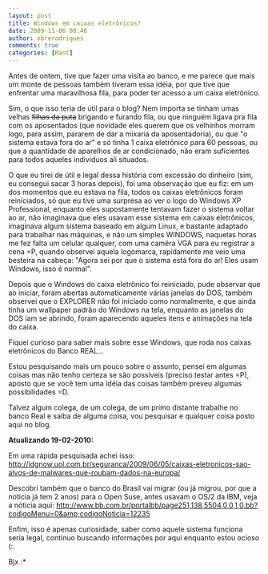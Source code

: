 ```yaml
---
layout: post
title: Windows em caixas eletrônicos?
date: 2009-11-06 00:46
author: obrerodrigues
comments: true
categories: [Rant]
---
```

Antes de ontem, tive que fazer uma visita ao banco, e me parece que mais um monte de pessoas também tiveram essa idéia, por que tive que enfrentar uma maravilhosa fila, para poder ter acesso a um caixa eletrônico.

Sim, o que isso teria de útil para o blog? Nem importa se tinham umas velhas <span style="text-decoration:line-through;">filhas da puta</span> brigando e furando fila, ou que ninguém ligava pra fila com os aposentados (que novidade eles querem que os velhinhos morram logo, para assim, pararem de dar a mixaria da aposentadoria), ou que "o sistema estava fora do ar" e só tinha 1 caixa eletrônico para 60 pessoas, ou que a quantidade de aparelhos de ar condicionado, não eram suficientes para todos aqueles individuos ali situados.

O que eu tirei de útil e legal dessa história com excessão do dinheiro (sim, eu consegui sacar 3 horas depois), foi uma observação que eu fiz: em um dos momentos que eu estava na fila, todos os caixas eletrônicos foram reiniciados, <!--more-->só que eu tive uma surpresa ao ver o logo do Windows XP Professional, enquanto eles supostamente tentavam fazer o sistema voltar ao ar, não imaginava que eles usavam esse sistema em caixas eletrônicos, imaginava algum sistema baseado em algum Linux, e bastante adaptado para trabalhar nas máquinas, e não um simples WINDOWS, naquelas horas me fez falta um celular qualquer, com uma camêra VGA para eu registrar a cena =P, quando observei aquela logomarca, rapidamente me veio uma besteira na cabeça: "Agora sei por que o sistema está fora do ar! Eles usam Windows, isso é normal".

Depois que o Windows do caixa eletrônico foi reiniciado, pude observar que ao iniciar, foram abertas automaticamente várias janelas do DOS, também observei que o EXPLORER não foi iniciado como normalmente, e que ainda tinha um wallpaper padrão do Windows na tela, enquanto as janelas do DOS iam se abrindo, foram aparecendo aqueles itens e animações na tela do caixa.

Fiquei curioso para saber mais sobre esse Windows, que roda nos caixas eletrônicos do Banco REAL...

Estou pesquisando mais um pouco sobre o assunto, pensei em algumas coisas mas não tenho certeza se são possiveis (preciso testar antes =P), aposto que se você tem uma idéia das coisas também preveu algumas possibilidades =D.

Talvez algum colega, de um colega, de um primo distante trabalhe no banco Real e saiba de alguma coisa, vou pesquisar e qualquer coisa posto aqui no blog.

<strong>Atualizando 19-02-2010:</strong>

Em uma rápida pesquisada achei isso: <a href="http://idgnow.uol.com.br/seguranca/2009/06/05/caixas-eletronicos-sao-alvos-de-malwares-que-roubam-dados-na-europa/" target="_blank">http://idgnow.uol.com.br/seguranca/2009/06/05/caixas-eletronicos-sao-alvos-de-malwares-que-roubam-dados-na-europa/</a>

Descobri também que o banco do Brasil vai migrar (ou já migrou, por que a noticia já tem 2 anos) para o Open Suse, antes usavam o OS/2 da IBM, veja a nóticia aqui: <a href="http://www.bb.com.br/portalbb/page251,138,5504,0,0,1,0.bb?codigoMenu=0&amp;codigoNoticia=12235" target="_blank">http://www.bb.com.br/portalbb/page251,138,5504,0,0,1,0.bb?codigoMenu=0&amp;codigoNoticia=12235</a>

Enfim, isso é apenas curiosidade, saber como aquele sistema funciona seria legal, continuo buscando informações por aqui enquanto estou ocioso (:.

Bjx :*
